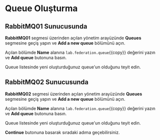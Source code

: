 # Queue Oluşturma

## RabbitMQ01 Sunucusunda

**RabbitMQ01** segmesi üzerinden açılan yönetim arayüzünde **Queues** segmesine geçiş yapın ve **Add a new queue** bölümünü açın.

Açılan bölümde **Name** alanına `lab.federation.queue`{{copy}} değerini yazın ve **Add queue** butonuna basın.

Queue listesinde yeni oluşturduğunuz queue'un olduğunu teyit edin.

## RabbitMQ02 Sunucusunda

**RabbitMQ02** segmesi üzerinden açılan yönetim arayüzünde **Queues** segmesine geçiş yapın ve **Add a new queue** bölümünü açın.

Açılan bölümde **Name** alanına `lab.federation.queue`{{copy}} değerini yazın ve **Add queue** butonuna basın.

Queue listesinde yeni oluşturduğunuz queue'un olduğunu teyit edin.

**Continue** butonuna basarak sıradaki adıma geçebilirsiniz.